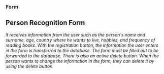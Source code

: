 ### Form
## Person Recognition Form

*It receives information from the user such as the person's name and surname, age, country where he wants to live, hobbies, and frequency of reading books. 
With the registration button, the information the user enters in the form is transferred to the database. The form must be filled out to be forwarded to the database.
There is also an active delete button. When the person wants to change the information in the form, they can delete it by using the delete button.*
